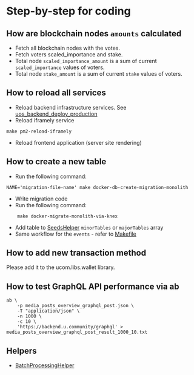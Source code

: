 # Step-by-step for coding

## How are blockchain nodes `amounts` calculated

* Fetch all blockchain nodes with the votes.
* Fetch voters scaled_importance and stake.
* Total node `scaled_importance_amount` is a sum of current `scaled_importance` values of voters.
* Total node `stake_amount` is a sum of current `stake` values of voters.

## How to reload all services

* Reload backend infrastructure services. See [uos_backend_deploy_production](../../uos_backend_deploy_production.sh)
* Reload iframely service
```
make pm2-reload-iframely
```
* Reload frontend application (server site rendering)

## How to create a new table
* Run the following command:
```
NAME='migration-file-name' make docker-db-create-migration-monolith
```

* Write migration code
* Run the following command:
```
    make docker-migrate-monolith-via-knex
```
* Add table to [SeedsHelper](../../test/integration/helpers/seeds-helper.ts) `minorTables` or `majorTables` array 
* Same workflow for the `events` - refer to [Makefile](../../Makefile)

## How to add new transaction method

Please add it to the ucom.libs.wallet library.


## How to test GraphQL API performance via ab

```
ab \
    -p media_posts_overview_graphql_post.json \
    -T "application/json" \
    -n 1000 \
    -c 10 \
    'https://backend.u.community/graphql' > media_posts_overview_graphql_post_result_1000_10.txt
```

## Helpers
* [BatchProcessingHelper](../../lib/common/helper/batch-processing-helper.ts)
